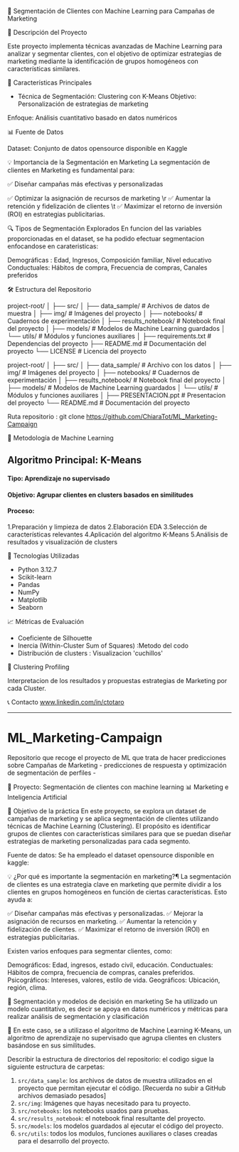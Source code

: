 🎯 Segmentación de Clientes con Machine Learning para Campañas de Marketing 

📌 Descripción del Proyecto 

Este proyecto implementa técnicas avanzadas de Machine Learning para analizar y segmentar clientes, con el objetivo de optimizar estrategias de marketing mediante la identificación de grupos homogéneos con características similares.

🚀 Características Principales

- Técnica de Segmentación: Clustering con K-Means
Objetivo: Personalización de estrategias de marketing

Enfoque: Análisis cuantitativo basado en datos numéricos

📊 Fuente de Datos

Dataset: Conjunto de datos opensource disponible en Kaggle


💡 Importancia de la Segmentación en Marketing
La segmentación de clientes en Marketing es fundamental para:

✅ Diseñar campañas más efectivas y personalizadas 

✅ Optimizar la asignación de recursos de marketing \r
✅ Aumentar la retención y fidelización de clientes \t
✅ Maximizar el retorno de inversión (ROI) en estrategias publicitarias.


🔍 Tipos de Segmentación Explorados
En funcion del las variables proporcionadas en el dataset, se ha podido efectuar segmentacion enfocandose en carateristicas:

Demográficas : Edad, Ingresos, Composición familiar, Nivel educativo
Conductuales: Hábitos de compra, Frecuencia de compras, Canales preferidos


🛠 Estructura del Repositorio

project-root/
│
├── src/
│   ├── data_sample/          # Archivos de datos de muestra
│   ├── img/                  # Imágenes del proyecto
│   ├── notebooks/            # Cuadernos de experimentación
│   ├── results_notebook/     # Notebook final del proyecto
│   ├── models/               # Modelos de Machine Learning guardados
│   └── utils/                # Módulos y funciones auxiliares
│
├── requirements.txt          # Dependencias del proyecto
├── README.md                 # Documentación del proyecto
└── LICENSE                   # Licencia del proyecto

project-root/
│
├── src/
│   ├── data_sample/          # Archivo con los datos
│   ├── img/                  # Imágenes del proyecto
│   ├── notebooks/            # Cuadernos de experimentación
│   ├── results_notebook/     # Notebook final del proyecto
│   ├── models/               # Modelos de Machine Learning guardados
│   └── utils/                # Módulos y funciones auxiliares
│
├── PRESENTACION.ppt          # Presentacion del proyecto
└── README.md                 # Documentación del proyecto

Ruta repositorio : git clone https://github.com/ChiaraTot/ML_Marketing-Campaign

🧠 Metodología de Machine Learning
 ## Algoritmo Principal: K-Means

#### Tipo: Aprendizaje no supervisado
#### Objetivo: Agrupar clientes en clusters basados en similitudes
#### Proceso:
   1.Preparación y limpieza de datos
   2.Elaboración EDA
   3.Selección de características relevantes
   4.Aplicación del algoritmo K-Means
   5.Análisis de resultados y visualización de clusters



🔬 Tecnologías Utilizadas

- Python 3.12.7
- Scikit-learn
- Pandas
- NumPy
- Matplotlib
- Seaborn


📈 Métricas de Evaluación

- Coeficiente de Silhouette
- Inercia (Within-Cluster Sum of Squares) :Metodo del codo
- Distribución de clusters : Visualizacion 'cuchillos'

🎯 Clustering Profiling

Interpretacion de los resultados y propuestas estrategias de Marketing por cada Cluster.

📞 Contacto
www.linkedin.com/in/ctotaro



----------------------------------------------------

# ML_Marketing-Campaign
Repositorio que recoge el proyecto de ML que trata de hacer predicciones sobre Campañas de Marketing - predicciones de respuesta y optimización de segmentación de perfiles -

📌 Proyecto: Segmentación de clientes con machine learning
📊 Marketing e Inteligencia Artificial

🎯 Objetivo de la práctica
En este proyecto, se explora un dataset de campañas de marketing y se aplica segmentación de clientes utilizando técnicas de Machine Learning (Clustering).
El propósito es identificar grupos de clientes con características similares para que se puedan diseñar estrategias de marketing personalizadas para cada segmento.

Fuente de datos: 
Se ha empleado el dataset opensource disponible en kaggle: 

💡 ¿Por qué es importante la segmentación en marketing?¶
La segmentación de clientes es una estrategia clave en marketing que permite dividir a los clientes en grupos homogéneos en función de ciertas características. Esto ayuda a:

✅ Diseñar campañas más efectivas y personalizadas.
✅ Mejorar la asignación de recursos en marketing.
✅ Aumentar la retención y fidelización de clientes.
✅ Maximizar el retorno de inversión (ROI) en estrategias publicitarias.

Existen varios enfoques para segmentar clientes, como:

Demográficos: Edad, ingresos, estado civil, educación.
Conductuales: Hábitos de compra, frecuencia de compras, canales preferidos.
Psicográficos: Intereses, valores, estilo de vida.
Geográficos: Ubicación, región, clima.

🔬 Segmentación y modelos de decisión en marketing
Se ha utilizado un modelo cuantitativo, es decir se apoya en datos numéricos y métricas para realizar análisis de segmentación y clasificación

📌 En este caso, se a utilizaso el algoritmo de Machine Learning K-Means, un algoritmo de aprendizaje no supervisado que agrupa clientes en clusters basándose en sus similitudes.

Describir la estructura de directorios del repositorio: 
el codigo sigue la siguiente estructura de carpetas:
1. ``src/data_sample``: los archivos de datos de muestra utilizados en el proyecto que permitan ejecutar el código. [Recuerda no subir a GitHub archivos demasiado pesados]
2. ``src/img``: Imágenes que hayas necesitado para tu proyecto. 
3. ``src/notebooks``: los notebooks usados para pruebas.
4. ``src/results_notebook``: el notebook final resultante del proyecto.
5. ``src/models``: los modelos guardados al ejecutar el código del proyecto.
6. ``src/utils``: todos los modulos, funciones auxiliares o clases creadas para el desarrollo del proyecto.